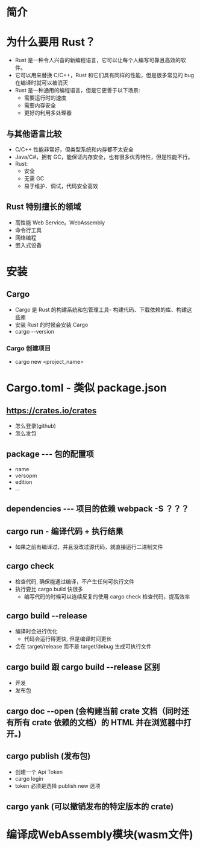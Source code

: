 <!--
 * @Description: ***页面
 * @Date: 2023-10-03 17:10:00
 * @Author: hkr
 * @LastEditors: hkr
-->

# 简介

# 为什么要用 Rust？

- Rust 是一种令人兴奋的新编程语言，它可以让每个人编写可靠且高效的软件。
- 它可以用来替换 C/C++，Rust 和它们具有同样的性能，但是很多常见的 bug 在编译时就可以被消灭
- Rust 是一种通用的编程语言，但是它更善于以下场景:
  - 需要运行时的速度
  - 需要内存安全
  - 更好的利用多处理器

## 与其他语言比较

- C/C++ 性能非常好，但类型系统和内存都不太安全
- Java/C#，拥有 GC，能保证内存安全，也有很多优秀特性，但是性能不行。
- Rust:
  - 安全
  - 无需 GC
  - 易于维护、调试，代码安全高效

## Rust 特别擅长的领域

- 高性能 Web Service。WebAssembly
- 命令行工具
- 网络编程
- 嵌入式设备

# 安装

## Cargo

- Cargo 是 Rust 的构建系统和包管理工具- 构建代码、下载依赖的库、构建这些库
- 安装 Rust 的时候会安装 Cargo
- cargo --version

### Cargo 创建项目
- cargo new <project_name>

# Cargo.toml - 类似 package.json

## https://crates.io/crates

- 怎么登录(github)
- 怎么发包

## package --- 包的配置项

- name
- versopm
- edition
- ...

## dependencies --- 项目的依赖 webpack -S ？？？

## cargo run - 编译代码 + 执行结果

- 如果之前有编译过，并且没改过源代码，就直接运行二进制文件

## cargo check

- 检查代码, 确保能通过编译，不产生任何可执行文件
- 执行要比 cargo build 快很多
  - 编写代码的时候可以连续反复的使用 cargo check 检查代码，提高效率

## cargo build --release

- 编译时会进行优化
  - 代码会运行得更快, 但是编译时间更长
- 会在 target/release 而不是 target/debug 生成可执行文件

## cargo build 跟 cargo build --release 区别

- 开发
- 发布包

## cargo doc --open (会构建当前 crate 文档（同时还有所有 crate 依赖的文档）的 HTML 并在浏览器中打开。)

## cargo publish (发布包)

- 创建一个 Api Token
- cargo login
- token 必须是选择 publish new 选项

## cargo yank (可以撤销发布的特定版本的 crate)

# 编译成WebAssembly模块(wasm文件)